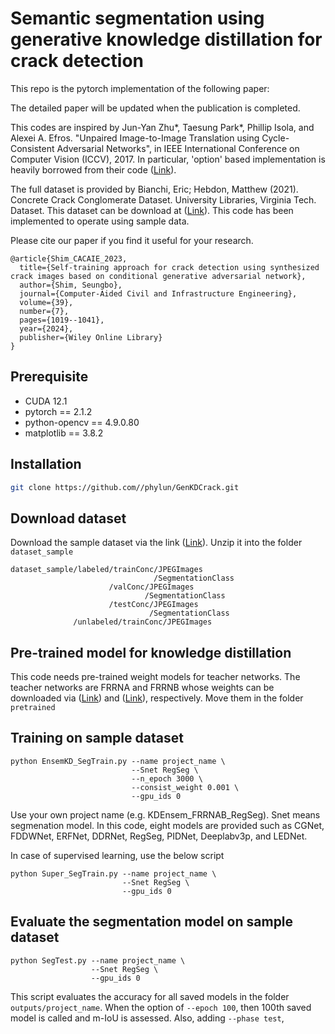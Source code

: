 # Semantic segmentation using generative knowledge distillation for crack detection


This repo is the pytorch implementation of the following paper:

The detailed paper will be updated when the publication is completed.

This codes are inspired by Jun-Yan Zhu*, Taesung Park*, Phillip Isola, and Alexei A. Efros. "Unpaired Image-to-Image Translation using Cycle-Consistent Adversarial Networks", in IEEE International Conference on Computer Vision (ICCV), 2017. In particular, 'option' based implementation is heavily borrowed from their code ([Link](https://github.com/junyanz/pytorch-CycleGAN-and-pix2pix/tree/master/options)).

The full dataset is provided by Bianchi, Eric; Hebdon, Matthew (2021). Concrete Crack Conglomerate Dataset. University Libraries, Virginia Tech. Dataset. This dataset can be download at ([Link](https://data.lib.vt.edu/articles/dataset/Concrete_Crack_Conglomerate_Dataset/16625056)). This code has been implemented to operate using sample data. 


Please cite our paper if you find it useful for your research.
```
@article{Shim_CACAIE_2023,
  title={Self-training approach for crack detection using synthesized crack images based on conditional generative adversarial network},
  author={Shim, Seungbo},
  journal={Computer-Aided Civil and Infrastructure Engineering},
  volume={39},
  number={7},
  pages={1019--1041},
  year={2024},
  publisher={Wiley Online Library}
}
```

## Prerequisite

* CUDA 12.1
* pytorch == 2.1.2 
* python-opencv == 4.9.0.80
* matplotlib == 3.8.2

## Installation
```bash
git clone https://github.com//phylun/GenKDCrack.git
```

## Download dataset
Download the sample dataset via the link ([Link](https://drive.google.com/file/d/1f6kgHManFRST8NMJGyrrlsTls304V6in/view?usp=sharing)). Unzip it into the folder `dataset_sample`
```
dataset_sample/labeled/trainConc/JPEGImages
                                /SegmentationClass
                      /valConc/JPEGImages
                              /SegmentationClass
                      /testConc/JPEGImages
                               /SegmentationClass
              /unlabeled/trainConc/JPEGImages
```

## Pre-trained model for knowledge distillation
This code needs pre-trained weight models for teacher networks. The teacher networks are FRRNA and FRRNB whose weights can be downloaded via ([Link](https://drive.google.com/file/d/11-nly73F10iI0xmNiCIoouDPgUt7PX6o/view?usp=sharing)) and ([Link](https://drive.google.com/file/d/1ARZ4W95gH0F212TKg260yiYqS3pdy-uo/view?usp=sharing)), respectively. Move them in the folder `pretrained`


## Training on sample dataset
```
python EnsemKD_SegTrain.py --name project_name \
                           --Snet RegSeg \
                           --n_epoch 3000 \
                           --consist_weight 0.001 \
                           --gpu_ids 0
```

Use your own project name (e.g. KDEnsem_FRRNAB_RegSeg). Snet means segmenation model. In this code, eight models are provided such as CGNet, FDDWNet, ERFNet, DDRNet, RegSeg, PIDNet, Deeplabv3p, and LEDNet. 

In case of supervised learning, use the below script
```
python Super_SegTrain.py --name project_name \
                         --Snet RegSeg \
                         --gpu_ids 0
```

## Evaluate the segmentation model on sample dataset
```
python SegTest.py --name project_name \
                  --Snet RegSeg \
                  --gpu_ids 0
```
This script evaluates the accuracy for all saved models in the folder `outputs/project_name`. When the option of `--epoch 100`, then 100th saved model is called and m-IoU is assessed. Also, adding `--phase test`, 

